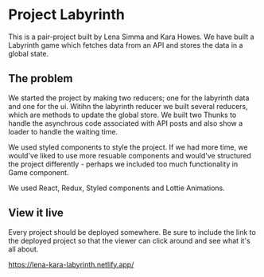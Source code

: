 # Project Labyrinth

This is a pair-project built by Lena Simma and Kara Howes. We have built a Labyrinth game which fetches data from an API and stores the data in a global state.


## The problem

We started the project by making two reducers; one for the labyrinth data and one for the ui. Witihn the labyrinth reducer we built several reducers, which are methods to update the global store. We built two Thunks to handle the asynchrous code associated with API posts and also show a loader to handle the waiting time.

We used styled components to style the project. If we had more time, we would've liked to use more resuable components and would've structured the project differently - perhaps we included too much functionality in Game component.

We used React, Redux, Styled components and Lottie Animations.

## View it live

Every project should be deployed somewhere. Be sure to include the link to the deployed project so that the viewer can click around and see what it's all about.


https://lena-kara-labyrinth.netlify.app/
